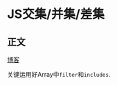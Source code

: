 # JS交集/并集/差集

## 正文

[博客](https://excaliburhan.com/post/js-set-operation.html)

关键运用好Array中`filter`和`includes`.